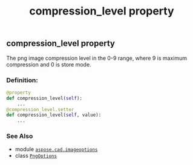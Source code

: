 ﻿---
title: compression_level property
second_title: Aspose.CAD for Python via .NET API References
description: 
type: docs
weight: 50
url: /python-net/aspose.cad.imageoptions/pngoptions/compression_level/
is_root: false
---

## compression_level property


The png image compression level in the 0-9 range, where 9 is maximum compression and 0 is store mode.
### Definition:
```python
@property
def compression_level(self):
    ...
@compression_level.setter
def compression_level(self, value):
    ...
```

### See Also
* module [`aspose.cad.imageoptions`](../../)
* class [`PngOptions`](/cad/python-net/aspose.cad.imageoptions/pngoptions)
